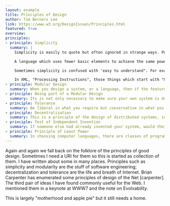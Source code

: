 ```yaml
---
layout: example
title: Principles of Design
author: Tim Berners Lee
link: https://www.w3.org/DesignIssues/Principles.html
featured: true
overview:
principles:
- principle: Simplicity
  summary: |
    Simplicity is easily to quote but often ignored in strange ways. Perhaps this is because it is the eye of the beholder.

    A language which uses fewer basic elements to achieve the same power is simpler.

    Sometimes simplicity is confused with 'easy to understand". For example, a two-line solution which uses recursion is a pretty simple, even though some people might find it easier to work though a 10-line solution which avoids recursion.

    In XML, "Processing Instructions", those things which start with "&#60?" are not simple. They look simple, just an extra sort of thing in the language, but the complicate what was a very clean design of elements and attributes, and a complication in the underlying syntax is has great effect. All specifications which refer to XML processing will have to figure out what to do about processing instructions as well as elements.
- principle: Modular Design
  summary: When you design a system, or a language, then if the features can be broken into relatively loosely bound groups of relatively closely bound features, then that division is a good thing to be made a part of the design. This is just good engineering. It means that when you want to change the system, you can with luck in the future change only one part, which will only require you to understand (and test) that part. This will allow other people to independently change other parts at the same time. This is just classic good software design and books have been written about it. The corollary, the TOII is less frequently met.<br><br>Modular design hinges on the simplicity and abstract nature of the interface definition between the modules. A design in which the insides of each module need to know all about each other is not a modular design but an arbitrary partitioning of the bits.
- principle: Being part of a Modular Design
  summary: Its is not only necessary to make sure your own system is designed to be made of modular parts. It is also necessary to realize that your own system, no matter how big and wonderful it seems now, should always be designed to be a part of another larger system.<br><br>This is often much more difficult than modularity.
- principle: Tolerance
  summary: Be liberal in what you require but conservative in what you do.<br><br>This is the expression of a principle which applies pretty well in life, (it is a typical UU tenet), and is commonly employed in design across the Internet.<br><br>Write HTML 4.0-strict. Accept HTML-4.0-Transitional (a superset of strict).<br><br>This principle can be contentious. When browsers are lax about what they expect, the system works better but also it encourages laxness on the part of web page writers. The principle of tolerance does not blunt the need for a perfectly clear protocol specification which draws a precise distinction between a conformance and non-conformance. The principle of tolerance is no excuse for a product which contravenes a standard.
- principle: Decentralization
  summary: This is a principle of the design of distributed systems, including societies. It points out that any single common point which is involved in any operation tends to limit the way the system scales, and produce a single point of complete failure.<br><br>Centralization in social systems can apply to concepts, too. For example, if we make a knowledge representation system which requires anyone who uses the concept of "automobile" to use the term "http://www.kr.org/stds/industry/automobile" then we restrict the set of uses of the system to those for whom this particular formulation of what an automobile is works. The Semantic Web must avoid such conceptual bottlenecks just as the Internet avoids such network bottlenecks.
- principle: Test of Independent Invention
  summary: If someone else had already invented your system, would theirs work with yours?<br><br>Does this system have to be the only one of its kind? This simple thought test is described in more detail in "Evolution" in these Design Issues. It is connectted to modularity inside-out, designing a system not to be modular in itself, but to be a part of an as-yet unspecified larger system. A critical property here is that the system tries to do one thing well, and leaves other things to other modules. It also has to avoid conceptual or other centralization, as no two modules can claim the need to be the unique center of a larger system.
- principle: Principle of Least Power
  summary: In choosing computer languages, there are classes of program which range from the plainly descriptive (such as Dublin Core metadata, or the content of most databases, or HTML) though logical languages of limited power (such as access control lists, or conneg content negotiation) which include limited propositional logic, though declarative languages which verge on the Turing Complete (Postscript is, but PDF isn't, I am told) through those which are in fact Turing Complete though one is led not to use them that way (XSLT, SQL) to those which are unashamedly procedural (Java, C).<br><br>The choice of language is a common design choice. The low power end of the scale is typically simpler to design, implement and use, but the high power end of the scale has all the attraction of being an open-ended hook into which anything can be placed, a door to uses bounded only by the imagination of the programmer.<br><br>Computer Science in the 1960s to 80s spent a lot of effort making languages which were as powerful as possible. Nowadays we have to appreciate the reasons for picking not the most powerful solution but the least powerful. The reason for this is that the less powerful the language, the more you can do with the data stored in that language. If you write it in a simple declarative from, anyone can write a program to analyze it in many ways. The Semantic Web is an attempt, largely, to map large quantities of existing data onto a common language so that the data can be analyzed in ways never dreamed of by its creators. If, for example, a web page with weather data has RDF describing that data, a user can retrieve it as a table, perhaps average it, plot it, deduce things from it in combination with other information. At the other end of the scale is the weather information portrayed by the cunning Java applet. While this might allow a very cool user interface, it cannot be analyzed at all. The search engine finding the page will have no idea of what the data is or what it is about. This the only way to find out what a Java applet means is to set it running in front of a person.<br><br>I hope that is a good enough explanation of this principle. There are millions of examples of the choice. I chose HTML not to be a programming language because I wanted different programs to do different things with it, present it differently, extract tables of contents, index it, and so on.
---
```

Again and again we fall back on the folklore of the principles of good design. Sometimes I need a URI for them so this is started as collection of them. I have written about some in many places. Principles such as simplicity and modularity are the stuff of software engineering; decentralization and tolerance are the life and breath of Internet. Brian Carpenter has enumerated some principles of design of the Net [carpenter]. The third pair of ideas I have found commonly useful for the Web. I mentioned them in a keynote at WWW7 and the note on Evolvability.

This is largely "motherhood and apple pie" but it still needs a home.
